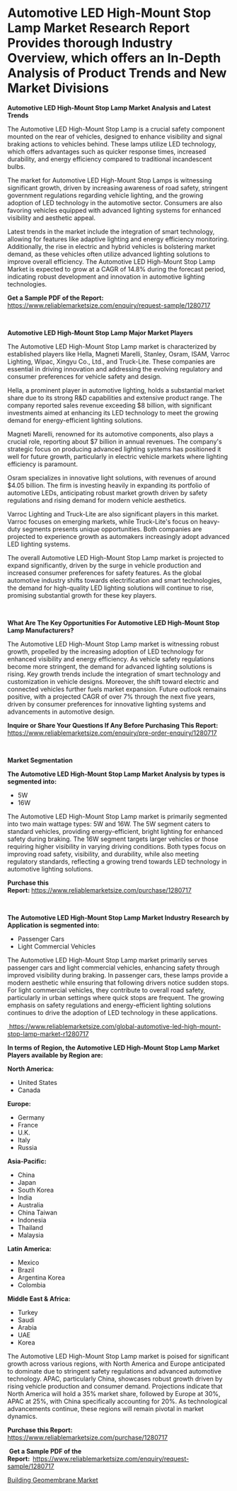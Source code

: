 <p><h1>Automotive LED High-Mount Stop Lamp Market Research Report Provides thorough Industry Overview, which offers an In-Depth Analysis of Product Trends and New Market Divisions</h1></p><p><strong>Automotive LED High-Mount Stop Lamp Market Analysis and Latest Trends</strong></p>
<p><p>The Automotive LED High-Mount Stop Lamp is a crucial safety component mounted on the rear of vehicles, designed to enhance visibility and signal braking actions to vehicles behind. These lamps utilize LED technology, which offers advantages such as quicker response times, increased durability, and energy efficiency compared to traditional incandescent bulbs. </p><p>The market for Automotive LED High-Mount Stop Lamps is witnessing significant growth, driven by increasing awareness of road safety, stringent government regulations regarding vehicle lighting, and the growing adoption of LED technology in the automotive sector. Consumers are also favoring vehicles equipped with advanced lighting systems for enhanced visibility and aesthetic appeal. </p><p>Latest trends in the market include the integration of smart technology, allowing for features like adaptive lighting and energy efficiency monitoring. Additionally, the rise in electric and hybrid vehicles is bolstering market demand, as these vehicles often utilize advanced lighting solutions to improve overall efficiency. The Automotive LED High-Mount Stop Lamp Market is expected to grow at a CAGR of 14.8% during the forecast period, indicating robust development and innovation in automotive lighting technologies.</p></p>
<p><strong>Get a Sample PDF of the Report:&nbsp;</strong> <a href="https://www.reliablemarketsize.com/enquiry/request-sample/1280717?utm_campaign=2808&utm_medium=2&utm_source=Github&utm_content=ia&utm_term=24032025&utm_id=automotive-led-high-mount-stop-lamp">https://www.reliablemarketsize.com/enquiry/request-sample/1280717</a></p>
<p>&nbsp;</p>
<p><strong>Automotive LED High-Mount Stop Lamp Major Market Players</strong></p>
<p><p>The Automotive LED High-Mount Stop Lamp market is characterized by established players like Hella, Magneti Marelli, Stanley, Osram, ISAM, Varroc Lighting, Wipac, Xingyu Co., Ltd., and Truck-Lite. These companies are essential in driving innovation and addressing the evolving regulatory and consumer preferences for vehicle safety and design.</p><p>Hella, a prominent player in automotive lighting, holds a substantial market share due to its strong R&D capabilities and extensive product range. The company reported sales revenue exceeding $8 billion, with significant investments aimed at enhancing its LED technology to meet the growing demand for energy-efficient lighting solutions.</p><p>Magneti Marelli, renowned for its automotive components, also plays a crucial role, reporting about $7 billion in annual revenues. The company's strategic focus on producing advanced lighting systems has positioned it well for future growth, particularly in electric vehicle markets where lighting efficiency is paramount.</p><p>Osram specializes in innovative light solutions, with revenues of around $4.05 billion. The firm is investing heavily in expanding its portfolio of automotive LEDs, anticipating robust market growth driven by safety regulations and rising demand for modern vehicle aesthetics.</p><p>Varroc Lighting and Truck-Lite are also significant players in this market. Varroc focuses on emerging markets, while Truck-Lite's focus on heavy-duty segments presents unique opportunities. Both companies are projected to experience growth as automakers increasingly adopt advanced LED lighting systems.</p><p>The overall Automotive LED High-Mount Stop Lamp market is projected to expand significantly, driven by the surge in vehicle production and increased consumer preferences for safety features. As the global automotive industry shifts towards electrification and smart technologies, the demand for high-quality LED lighting solutions will continue to rise, promising substantial growth for these key players.</p></p>
<p>&nbsp;</p>
<p><strong>What Are The Key Opportunities For Automotive LED High-Mount Stop Lamp Manufacturers?</strong></p>
<p><p>The Automotive LED High-Mount Stop Lamp market is witnessing robust growth, propelled by the increasing adoption of LED technology for enhanced visibility and energy efficiency. As vehicle safety regulations become more stringent, the demand for advanced lighting solutions is rising. Key growth trends include the integration of smart technology and customization in vehicle designs. Moreover, the shift toward electric and connected vehicles further fuels market expansion. Future outlook remains positive, with a projected CAGR of over 7% through the next five years, driven by consumer preferences for innovative lighting systems and advancements in automotive design.</p></p>
<p><strong>Inquire or Share Your Questions If Any Before Purchasing This Report:</strong> <a href="https://www.reliablemarketsize.com/enquiry/pre-order-enquiry/1280717?utm_campaign=2808&utm_medium=2&utm_source=Github&utm_content=ia&utm_term=24032025&utm_id=automotive-led-high-mount-stop-lamp">https://www.reliablemarketsize.com/enquiry/pre-order-enquiry/1280717</a></p>
<p>&nbsp;</p>
<p><strong>Market Segmentation</strong></p>
<p><strong>The Automotive LED High-Mount Stop Lamp Market Analysis by types is segmented into:</strong></p>
<p><ul><li>5W</li><li>16W</li></ul></p>
<p><p>The Automotive LED High-Mount Stop Lamp market is primarily segmented into two main wattage types: 5W and 16W. The 5W segment caters to standard vehicles, providing energy-efficient, bright lighting for enhanced safety during braking. The 16W segment targets larger vehicles or those requiring higher visibility in varying driving conditions. Both types focus on improving road safety, visibility, and durability, while also meeting regulatory standards, reflecting a growing trend towards LED technology in automotive lighting solutions.</p></p>
<p><strong>Purchase this Report:&nbsp;</strong><a href="https://www.reliablemarketsize.com/purchase/1280717?utm_campaign=2808&utm_medium=2&utm_source=Github&utm_content=ia&utm_term=24032025&utm_id=automotive-led-high-mount-stop-lamp">https://www.reliablemarketsize.com/purchase/1280717</a></p>
<p>&nbsp;</p>
<p><strong>The Automotive LED High-Mount Stop Lamp Market Industry Research by Application is segmented into:</strong></p>
<p><ul><li>Passenger Cars</li><li>Light Commercial Vehicles</li></ul></p>
<p><p>The Automotive LED High-Mount Stop Lamp market primarily serves passenger cars and light commercial vehicles, enhancing safety through improved visibility during braking. In passenger cars, these lamps provide a modern aesthetic while ensuring that following drivers notice sudden stops. For light commercial vehicles, they contribute to overall road safety, particularly in urban settings where quick stops are frequent. The growing emphasis on safety regulations and energy-efficient lighting solutions continues to drive the adoption of LED technology in these applications.</p></p>
<p><a href="https://www.reliablemarketsize.com/global-automotive-led-high-mount-stop-lamp-market-r1280717?utm_campaign=2808&utm_medium=2&utm_source=Github&utm_content=ia&utm_term=24032025&utm_id=automotive-led-high-mount-stop-lamp">&nbsp;https://www.reliablemarketsize.com/global-automotive-led-high-mount-stop-lamp-market-r1280717</a></p>
<p><strong>In terms of Region, the Automotive LED High-Mount Stop Lamp Market Players available by Region are:</strong></p>
<p>
    <p> <strong> North America: </strong>
        <ul>
            <li>United States</li>
            <li>Canada</li>
        </ul>
        </p> 
    <p> <strong> Europe: </strong>
        <ul>
            <li>Germany</li>
            <li>France</li>
            <li>U.K.</li>
            <li>Italy</li>
            <li>Russia</li>
        </ul>
        </p> 
    <p> <strong> Asia-Pacific: </strong>
        <ul>
            <li>China</li>
            <li>Japan</li>
            <li>South Korea</li>
            <li>India</li>
            <li>Australia</li>
            <li>China Taiwan</li>
            <li>Indonesia</li>
            <li>Thailand</li>
            <li>Malaysia</li>
        </ul>
        </p> 
    <p> <strong> Latin America: </strong>
        <ul>
            <li>Mexico</li>
            <li>Brazil</li>
            <li>Argentina Korea</li>
            <li>Colombia</li>
        </ul>
        </p> 
    <p> <strong> Middle East & Africa: </strong>
        <ul>
            <li>Turkey</li>
            <li>Saudi</li>
            <li>Arabia</li>
            <li>UAE</li>
            <li>Korea</li>
        </ul>
    </p>
    </p>
<p><p>The Automotive LED High-Mount Stop Lamp market is poised for significant growth across various regions, with North America and Europe anticipated to dominate due to stringent safety regulations and advanced automotive technology. APAC, particularly China, showcases robust growth driven by rising vehicle production and consumer demand. Projections indicate that North America will hold a 35% market share, followed by Europe at 30%, APAC at 25%, with China specifically accounting for 20%. As technological advancements continue, these regions will remain pivotal in market dynamics.</p></p>
<p><strong>Purchase this Report: </strong><a href="https://www.reliablemarketsize.com/purchase/1280717?utm_campaign=2808&utm_medium=2&utm_source=Github&utm_content=ia&utm_term=24032025&utm_id=automotive-led-high-mount-stop-lamp">https://www.reliablemarketsize.com/purchase/1280717</a></p>
<p>&nbsp;<strong>Get a Sample PDF of the Report:&nbsp;&nbsp;</strong><a href="https://www.reliablemarketsize.com/enquiry/request-sample/1280717?utm_campaign=2808&utm_medium=2&utm_source=Github&utm_content=ia&utm_term=24032025&utm_id=automotive-led-high-mount-stop-lamp">https://www.reliablemarketsize.com/enquiry/request-sample/1280717</a></p>
<p><strong></strong></p>
<p><p><a href="https://github.com/saroarmaicky/Market-Research-Report-List-1/blob/main/building-geomembrane-market.md?utm_campaign=2808&utm_medium=2&utm_source=Github&utm_content=ia&utm_term=24032025&utm_id=automotive-led-high-mount-stop-lamp">Building Geomembrane Market</a></p></p>
